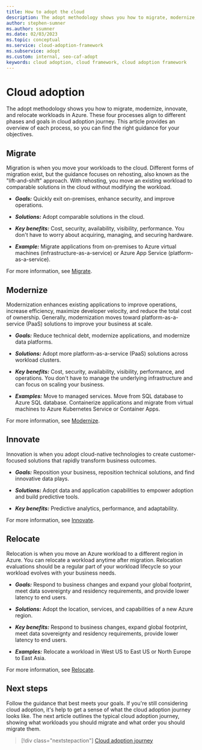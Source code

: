 ```yaml
---
title: How to adopt the cloud
description: The adopt methodology shows you how to migrate, modernize, innovate, and relocate workloads in Azure.
author: stephen-sumner
ms.author: ssumner
ms.date: 02/03/2023
ms.topic: conceptual
ms.service: cloud-adoption-framework
ms.subservice: adopt
ms.custom: internal, seo-caf-adopt
keywords: cloud adoption, cloud framework, cloud adoption framework
---
```


# Cloud adoption

The adopt methodology shows you how to migrate, modernize, innovate, and relocate workloads in Azure. These four processes align to different phases and goals in cloud adoption journey. This article provides an overview of each process, so you can find the right guidance for your objectives.

## Migrate

Migration is when you move your workloads to the cloud. Different forms of migration exist, but the guidance focuses on rehosting, also known as the "lift-and-shift" approach. With rehosting, you move an existing workload to comparable solutions in the cloud without modifying the workload.

- ***Goals:*** Quickly exit on-premises, enhance security, and improve operations.

- ***Solutions:*** Adopt comparable solutions in the cloud.

- ***Key benefits:*** Cost, security, availability, visibility, performance. You don't have to worry about acquiring, managing, and securing hardware.

- ***Example:*** Migrate applications from on-premises to Azure virtual machines (infrastructure-as-a-service) or Azure App Service (platform-as-a-service).

For more information, see [Migrate](../migrate/index.md).

## Modernize

Modernization enhances existing applications to improve operations, increase efficiency, maximize developer velocity, and reduce the total cost of ownership. Generally, modernization moves toward platform-as-a-service (PaaS) solutions to improve your business at scale.

- ***Goals:*** Reduce technical debt, modernize applications, and modernize data platforms.

- ***Solutions:*** Adopt more platform-as-a-service (PaaS) solutions across workload clusters.

- ***Key benefits:*** Cost, security, availability, visibility, performance, and operations. You don't have to manage the underlying infrastructure and can focus on scaling your business.

- ***Examples:*** Move to managed services. Move from SQL database to Azure SQL database. Containerize applications and migrate from virtual machines to Azure Kubernetes Service or Container Apps.

For more information, see [Modernize](../modernize/index.md).

## Innovate

Innovation is when you adopt cloud-native technologies to create customer-focused solutions that rapidly transform business outcomes.

- ***Goals:*** Reposition your business, reposition technical solutions, and find innovative data plays.

- ***Solutions:*** Adopt data and application capabilities to empower adoption and build predictive tools.

- ***Key benefits:*** Predictive analytics, performance, and adaptability.

For more information, see [Innovate](../innovate/index.md).

## Relocate

Relocation is when you move an Azure workload to a different region in Azure. You can relocate a workload anytime after migration. Relocation evaluations should be a regular part of your workload lifecycle so your workload evolves with your business needs.

- ***Goals:*** Respond to business changes and expand your global footprint, meet data sovereignty and residency requirements, and provide lower latency to end users.

- ***Solutions:*** Adopt the location, services, and capabilities of a new Azure region.

- ***Key benefits:*** Respond to business changes, expand global footprint, meet data sovereignty and residency requirements, provide lower latency to end users.

- ***Examples:*** Relocate a workload in West US to East US or North Europe to East Asia.

For more information, see [Relocate](../relocate/index.md).

## Next steps

Follow the guidance that best meets your goals. If you're still considering cloud adoption, it's help to get a sense of what the cloud adoption journey looks like. The next article outlines the typical cloud adoption journey, showing what workloads you should migrate and what order you should migrate them.

> [!div class="nextstepaction"]
> [Cloud adoption journey](cloud-adoption.md)
